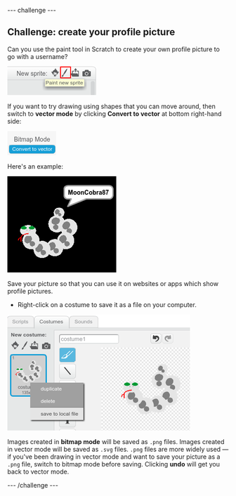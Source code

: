 --- challenge ---
## Challenge: create your profile picture

Can you use the paint tool in Scratch to create your own profile picture to go with a username?

![screenshot](images/usernames-paint.png)

If you want to try drawing using shapes that you can move around, then switch to **vector mode** by clicking **Convert to vector** at bottom right-hand side:

![screenshot](images/usernames-vector.png)

Here's an example:

![screenshot](images/usernames-picture.png)

Save your picture so that you can use it on websites or apps which show profile pictures.

+ Right-click on a costume to save it as a file on your computer.

![screenshot](images/usernames-save-costume.png)

Images created in **bitmap mode** will be saved as `.png` files. Images created in vector mode will be saved as `.svg` files. `.png` files are more widely used — if you've been drawing in vector mode and want to save your picture as a `.png` file, switch to bitmap mode before saving. Clicking **undo** will get you back to vector mode.

--- /challenge ---
